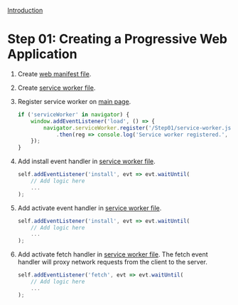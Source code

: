 [Introduction](../../README.md)
# Step 01: Creating a Progressive Web Application
1. Create [web manifest file](manifest.webmanifest).
2. Create [service worker file](service-worker.js).
3. Register service worker on [main page](index.html).
    ``` js
    if ('serviceWorker' in navigator) {
        window.addEventListener('load', () => {
            navigator.serviceWorker.register('/Step01/service-worker.js')
                .then(reg => console.log('Service worker registered.', reg));
        });
    }
    ```
4. Add install event handler in [service worker file](service-worker.js).
    ``` js
    self.addEventListener('install', evt => evt.waitUntil(
        // Add logic here
        ...
    );
    ```
5. Add activate event handler in [service worker file](service-worker.js).
    ``` js
    self.addEventListener('install', evt => evt.waitUntil(
        // Add logic here
        ...
    );
    ```

6. Add activate fetch handler in [service worker file](service-worker.js). The fetch event handler will proxy network requests from the client to the server.
    ``` js
    self.addEventListener('fetch', evt => evt.waitUntil(
        // Add logic here
        ...
    );
    ```